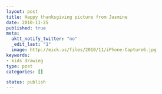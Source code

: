 ```yaml
--- 
layout: post
title: Happy thanksgiving picture from Jasmine
date: 2010-11-25
published: true
meta: 
  aktt_notify_twitter: "no"
  _edit_last: "1"
  image: http://eick.us/files/2010/11/iPhone-Capture6.jpg
keywords: 
- kids drawing
type: post
categories: []

status: publish
---
```


